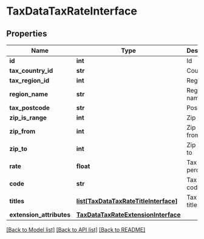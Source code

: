 # TaxDataTaxRateInterface

## Properties
Name | Type | Description | Notes
------------ | ------------- | ------------- | -------------
**id** | **int** | Id | [optional] 
**tax_country_id** | **str** | Country id | 
**tax_region_id** | **int** | Region id | [optional] 
**region_name** | **str** | Region name | [optional] 
**tax_postcode** | **str** | Postcode | [optional] 
**zip_is_range** | **int** | Zip is range | [optional] 
**zip_from** | **int** | Zip range from | [optional] 
**zip_to** | **int** | Zip range to | [optional] 
**rate** | **float** | Tax rate in percentage | 
**code** | **str** | Tax rate code | 
**titles** | [**list[TaxDataTaxRateTitleInterface]**](TaxDataTaxRateTitleInterface.md) | Tax rate titles | [optional] 
**extension_attributes** | [**TaxDataTaxRateExtensionInterface**](TaxDataTaxRateExtensionInterface.md) |  | [optional] 

[[Back to Model list]](../README.md#documentation-for-models) [[Back to API list]](../README.md#documentation-for-api-endpoints) [[Back to README]](../README.md)


